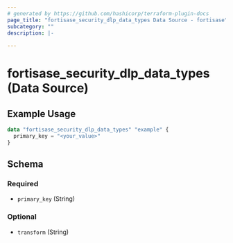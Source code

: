 ```yaml
---
# generated by https://github.com/hashicorp/terraform-plugin-docs
page_title: "fortisase_security_dlp_data_types Data Source - fortisase"
subcategory: ""
description: |-
  
---
```


# fortisase_security_dlp_data_types (Data Source)



## Example Usage

```terraform
data "fortisase_security_dlp_data_types" "example" {
  primary_key = "<your_value>"
}
```

<!-- schema generated by tfplugindocs -->
## Schema

### Required

- `primary_key` (String)

### Optional

- `transform` (String)

